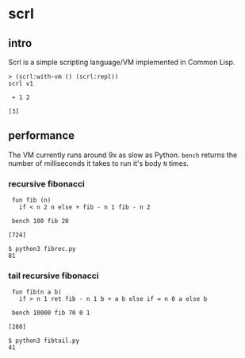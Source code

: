 # scrl

## intro
Scrl is a simple scripting language/VM implemented in Common Lisp.

```
> (scrl:with-vm () (scrl:repl))
scrl v1

 + 1 2
 
[3]
```

## performance
The VM currently runs around 9x as slow as Python.
`bench` returns the number of milliseconds it takes to run it's body `N` times.

### recursive fibonacci

```
 fun fib (n) 
   if < n 2 n else + fib - n 1 fib - n 2

 bench 100 fib 20

[724]
```

```
$ python3 fibrec.py 
81
```

### tail recursive fibonacci

```
 fun fib(n a b)
   if > n 1 ret fib - n 1 b + a b else if = n 0 a else b

 bench 10000 fib 70 0 1
 
[288]
```

```
$ python3 fibtail.py 
41
```